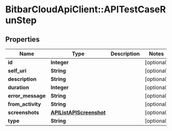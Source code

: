 # BitbarCloudApiClient::APITestCaseRunStep

## Properties
Name | Type | Description | Notes
------------ | ------------- | ------------- | -------------
**id** | **Integer** |  | [optional] 
**self_uri** | **String** |  | [optional] 
**description** | **String** |  | [optional] 
**duration** | **Integer** |  | [optional] 
**error_message** | **String** |  | [optional] 
**from_activity** | **String** |  | [optional] 
**screenshots** | [**APIListAPIScreenshot**](APIListAPIScreenshot.md) |  | [optional] 
**type** | **String** |  | [optional] 

